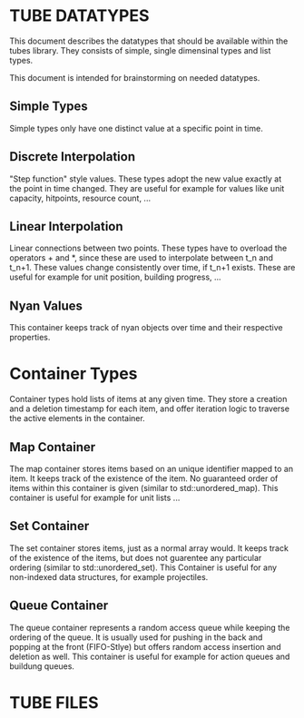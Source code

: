 TUBE DATATYPES
=================

This document describes the datatypes that should be available within the tubes library.
They consists of simple, single dimensinal types and list types.

This document is intended for brainstorming on needed datatypes.

Simple Types
------------

Simple types only have one distinct value at a specific point in time.

Discrete Interpolation
----------------------

"Step function" style values. These types adopt the new value exactly at the point in time changed.
They are useful for example for values like unit capacity, hitpoints, resource count, ...

Linear Interpolation
--------------------

Linear connections between two points. These types have to overload the operators + and *, since these
are used to interpolate between t\_n and t\_n+1. These values change consistently over time, if t\_n+1 exists.
These are useful for example for unit position, building progress, ...

Nyan Values
--------------

This container keeps track of nyan objects over time and their respective properties.

Container Types
===============

Container types hold lists of items at any given time. They store a creation and a deletion timestamp for each item, and offer iteration logic to traverse the active elements in the container.

Map Container
-------------

The map container stores items based on an unique identifier mapped to an item. It keeps track of the existence of the item. No guaranteed order of items within this container is given (similar to std::unordered_map).
This container is useful for example for unit lists ...

Set Container
----------------

The set container stores items, just as a normal array would. It keeps track of the existence of the items, but does not guarentee any particular ordering (similar to std::unordered_set).
This Container is useful for any non-indexed data structures, for example projectiles.

Queue Container
---------------

The queue container represents a random access queue while keeping the ordering of the queue.
It is usually used for pushing in the back and popping at the front (FIFO-Stlye) but offers random access insertion and deletion as well.
This container is useful for example for action queues and buildung queues.

TUBE FILES
============
